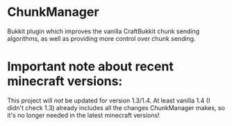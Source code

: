 ChunkManager
============

Bukkit plugin which improves the vanilla CraftBukkit chunk sending algorithms, as well as providing more control over chunk sending.

Important note about recent minecraft versions:
===============================================

This project will _not_ be updated for version 1.3/1.4. At least vanilla 1.4 (I didn't check 1.3) already includes all the changes ChunkManager makes, so it's no longer needed in the latest minecraft versions!
